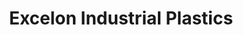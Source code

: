 ---
title: "Excelon Industrial Plastics"
url: /santa-rosa/excelon-industrial-plastics/
shop: trade
---